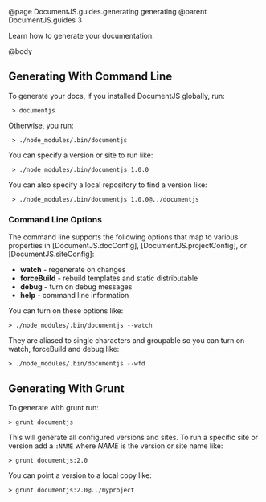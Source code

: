 @page DocumentJS.guides.generating generating
@parent DocumentJS.guides 3

Learn how to generate your documentation. 

@body

## Generating With Command Line

To generate your docs, if you installed DocumentJS globally, run:

     > documentjs
     
Otherwise, you run:

     > ./node_modules/.bin/documentjs
     
You can specify a version or site to run like:

     > ./node_modules/.bin/documentjs 1.0.0

You can also specify a local repository to find a version like:

     > ./node_modules/.bin/documentjs 1.0.0@../documentjs

### Command Line Options

The command line supports the following options that map to various properties
in [DocumentJS.docConfig], [DocumentJS.projectConfig], or [DocumentJS.siteConfig]:

 - __watch__ - regenerate on changes
 - __forceBuild__ - rebuild templates and static distributable
 - __debug__ - turn on debug messages
 - __help__ - command line information

You can turn on these options like:

    > ./node_modules/.bin/documentjs --watch
   
They are aliased to single characters and groupable so you can turn on watch, forceBuild and
debug like:

    > ./node_modules/.bin/documentjs --wfd

## Generating With Grunt

To generate with grunt run:

    > grunt documentjs
    
This will generate all configured versions and sites. To run a specific site or version
add a `:NAME` where _NAME_ is the version or site name like:

    > grunt documentjs:2.0

You can point a version to a local copy like:


    > grunt documentjs:2.0@../myproject

